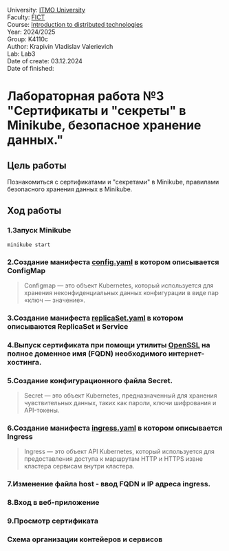University: [ITMO University](https://itmo.ru/ru/)\
Faculty: [FICT](https://fict.itmo.ru)\
Course: [Introduction to distributed technologies](https://github.com/itmo-ict-faculty/introduction-to-distributed-technologies)\
Year: 2024/2025\
Group: K4110c\
Author: Krapivin Vladislav Valerievich\
Lab: Lab3\
Date of create: 03.12.2024\
Date of finished:

# Лабораторная работа №3 "Сертификаты и "секреты" в Minikube, безопасное хранение данных."
## Цель работы
Познакомиться с сертификатами и "секретами" в Minikube, правилами безопасного хранения данных в Minikube.
## Ход работы
### 1.Запуск Minikube
`minikube start`
### 2.Создание манифеста [config.yaml](https://github.com/VladKrapivin/2024_2025-introduction_to_distributed_technologies-k4110c-krapivin_v_v/blob/main/lab_3/source/config.yaml) в котором описывается ConfigMap
> Configmap — это объект Kubernetes, который используется для хранения неконфиденциальных данных конфигурации в виде пар «ключ — значение».
### 3.Создание манифеста [replicaSet.yaml](https://github.com/VladKrapivin/2024_2025-introduction_to_distributed_technologies-k4110c-krapivin_v_v/blob/main/lab_3/source/replicaSet.yaml) в котором описываются ReplicaSet и Service
### 4.Выпуск сертификата при помощи утилиты [OpenSSL](https://github.com/openssl/openssl?tab=readme-ov-file#overview) на полное доменное имя (FQDN) необходимого интернет-хостинга.
### 5.Создание конфигурационного файла Secret.
> Secret — это объект Kubernetes, предназначенный для хранения чувствительных данных, таких как пароли, ключи шифрования и API-токены.
### 6.Создание манифеста [ingress.yaml](https://github.com/VladKrapivin/2024_2025-introduction_to_distributed_technologies-k4110c-krapivin_v_v/blob/main/lab_3/source/ingress.yaml) в котором описывается Ingress
> Ingress — это объект API Kubernetes, который используется для предоставления доступа к маршрутам HTTP и HTTPS извне кластера сервисам внутри кластера.
### 7.Изменение файла host - ввод FQDN и IP адреса ingress.
### 8.Вход в веб-приложение 
### 9.Просмотр сертификата
### Схема организации контейеров и сервисов
